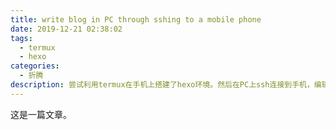 ```yaml
---
title: write blog in PC through sshing to a mobile phone
date: 2019-12-21 02:38:02
tags:
  - termux
  - hexo
categories:
  - 折腾
description: 尝试利用termux在手机上搭建了hexo环境。然后在PC上ssh连接到手机，编辑markdown，产生了这篇文章。
---
```


这是一篇文章。